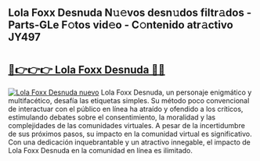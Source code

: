 ## Lola Foxx Desnuda N𝚞𝚎vos desn𝚞dos filtr𝚊dos - Parts-GLe F𝚘tos vid𝚎o - C𝚘ntenido atr𝚊ctivo JY497

# <h2><a href="http://mbaw3q9.tromn.icu/?c=Lola+Foxx+Desnuda">🔗👉👉👉 Lola Foxx Desnuda 🔗🔗</a></h2>

[![Lola Foxx Desnuda nuevo](https://i.imgur.com/pEAQMta.gif)](http://mbaw3q9.tromn.icu/?c=Lola+Foxx+Desnuda)
Lola Foxx Desnuda, un personaje enigmático y multifacético, desafía las etiquetas simples. Su método poco convencional de interactuar con el público en línea ha atraído y ofendido a los críticos, estimulando debates sobre el consentimiento, la moralidad y las complejidades de las comunidades virtuales. A pesar de la incertidumbre de sus próximos pasos, su impacto en la comunidad virtual es significativo. Con una dedicación inquebrantable y un atractivo innegable, el impacto de Lola Foxx Desnuda en la comunidad en línea es ilimitado.
